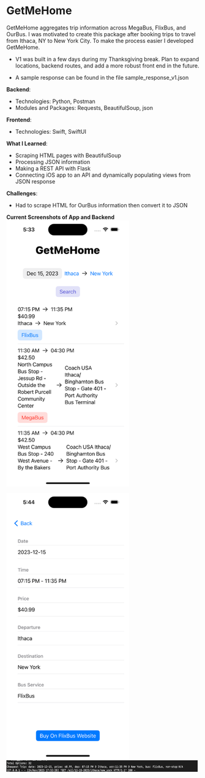 # **GetMeHome**

GetMeHome aggregates trip information across MegaBus, FlixBus, and OurBus. I was motivated to create this package after booking trips to travel from Ithaca, NY to New York City. To make the process easier I developed GetMeHome.

- V1 was built in a few days during my Thanksgiving break. Plan to expand locations, backend routes, and add a more robust front end in the future.

- A sample response can be found in the file sample_response_v1.json

**Backend**:

- Technologies: Python, Postman
- Modules and Packages: Requests, BeautifulSoup, json

**Frontend**:

- Technologies: Swift, SwiftUI

**What I Learned**:

- Scraping HTML pages with BeautifulSoup
- Processing JSON information
- Making a REST API with Flask
- Connecting iOS app to an API and dynamically populating views from JSON response

**Challenges**:

- Had to scrape HTML for OurBus information then convert it to JSON

**Current Screenshots of App and Backend**
<img src="/screenshots/home_screen_v1.png" alt="home screen" title="home screen" height = "694" width = "321">

<img src="/screenshots/detail_view_v1.png" alt="detail view" title="detail view" height = "694" width = "321">

<img src="/screenshots/backend_response_v1.png" alt="backend response" title="backend response v1" height = "30" width = "500">
